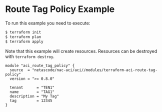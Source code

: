 <!-- BEGIN_TF_DOCS -->
# Route Tag Policy Example

To run this example you need to execute:

```bash
$ terraform init
$ terraform plan
$ terraform apply
```

Note that this example will create resources. Resources can be destroyed with `terraform destroy`.

```hcl
module "aci_route_tag_policy" {
  source  = "netascode/nac-aci/aci//modules/terraform-aci-route-tag-policy"
  version = ">= 0.8.0"

  tenant      = "TEN1"
  name        = "TAG1"
  description = "My Tag"
  tag         = 12345
}
```
<!-- END_TF_DOCS -->